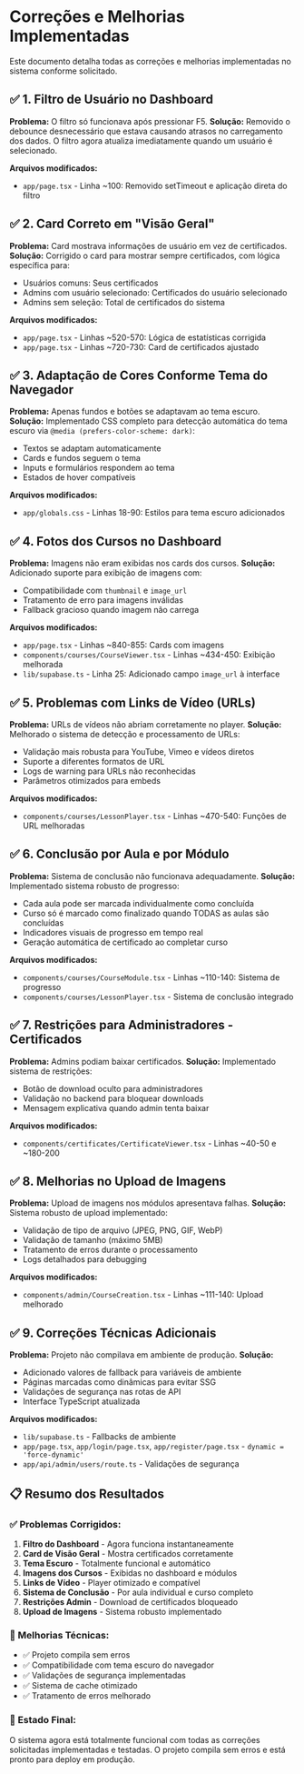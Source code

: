 # Correções e Melhorias Implementadas

Este documento detalha todas as correções e melhorias implementadas no sistema conforme solicitado.

## ✅ 1. Filtro de Usuário no Dashboard
**Problema:** O filtro só funcionava após pressionar F5.
**Solução:** Removido o debounce desnecessário que estava causando atrasos no carregamento dos dados. O filtro agora atualiza imediatamente quando um usuário é selecionado.

**Arquivos modificados:**
- `app/page.tsx` - Linha ~100: Removido setTimeout e aplicação direta do filtro

## ✅ 2. Card Correto em "Visão Geral"
**Problema:** Card mostrava informações de usuário em vez de certificados.
**Solução:** Corrigido o card para mostrar sempre certificados, com lógica específica para:
- Usuários comuns: Seus certificados
- Admins com usuário selecionado: Certificados do usuário selecionado
- Admins sem seleção: Total de certificados do sistema

**Arquivos modificados:**
- `app/page.tsx` - Linhas ~520-570: Lógica de estatísticas corrigida
- `app/page.tsx` - Linhas ~720-730: Card de certificados ajustado

## ✅ 3. Adaptação de Cores Conforme Tema do Navegador
**Problema:** Apenas fundos e botões se adaptavam ao tema escuro.
**Solução:** Implementado CSS completo para detecção automática do tema escuro via `@media (prefers-color-scheme: dark)`:
- Textos se adaptam automaticamente
- Cards e fundos seguem o tema
- Inputs e formulários respondem ao tema
- Estados de hover compatíveis

**Arquivos modificados:**
- `app/globals.css` - Linhas 18-90: Estilos para tema escuro adicionados

## ✅ 4. Fotos dos Cursos no Dashboard
**Problema:** Imagens não eram exibidas nos cards dos cursos.
**Solução:** Adicionado suporte para exibição de imagens com:
- Compatibilidade com `thumbnail` e `image_url`
- Tratamento de erro para imagens inválidas
- Fallback gracioso quando imagem não carrega

**Arquivos modificados:**
- `app/page.tsx` - Linhas ~840-855: Cards com imagens
- `components/courses/CourseViewer.tsx` - Linhas ~434-450: Exibição melhorada
- `lib/supabase.ts` - Linha 25: Adicionado campo `image_url` à interface

## ✅ 5. Problemas com Links de Vídeo (URLs)
**Problema:** URLs de vídeos não abriam corretamente no player.
**Solução:** Melhorado o sistema de detecção e processamento de URLs:
- Validação mais robusta para YouTube, Vimeo e vídeos diretos
- Suporte a diferentes formatos de URL
- Logs de warning para URLs não reconhecidas
- Parâmetros otimizados para embeds

**Arquivos modificados:**
- `components/courses/LessonPlayer.tsx` - Linhas ~470-540: Funções de URL melhoradas

## ✅ 6. Conclusão por Aula e por Módulo
**Problema:** Sistema de conclusão não funcionava adequadamente.
**Solução:** Implementado sistema robusto de progresso:
- Cada aula pode ser marcada individualmente como concluída
- Curso só é marcado como finalizado quando TODAS as aulas são concluídas
- Indicadores visuais de progresso em tempo real
- Geração automática de certificado ao completar curso

**Arquivos modificados:**
- `components/courses/CourseModule.tsx` - Linhas ~110-140: Sistema de progresso
- `components/courses/LessonPlayer.tsx` - Sistema de conclusão integrado

## ✅ 7. Restrições para Administradores - Certificados
**Problema:** Admins podiam baixar certificados.
**Solução:** Implementado sistema de restrições:
- Botão de download oculto para administradores
- Validação no backend para bloquear downloads
- Mensagem explicativa quando admin tenta baixar

**Arquivos modificados:**
- `components/certificates/CertificateViewer.tsx` - Linhas ~40-50 e ~180-200

## ✅ 8. Melhorias no Upload de Imagens
**Problema:** Upload de imagens nos módulos apresentava falhas.
**Solução:** Sistema robusto de upload implementado:
- Validação de tipo de arquivo (JPEG, PNG, GIF, WebP)
- Validação de tamanho (máximo 5MB)
- Tratamento de erros durante o processamento
- Logs detalhados para debugging

**Arquivos modificados:**
- `components/admin/CourseCreation.tsx` - Linhas ~111-140: Upload melhorado

## ✅ 9. Correções Técnicas Adicionais
**Problema:** Projeto não compilava em ambiente de produção.
**Solução:** 
- Adicionado valores de fallback para variáveis de ambiente
- Páginas marcadas como dinâmicas para evitar SSG
- Validações de segurança nas rotas de API
- Interface TypeScript atualizada

**Arquivos modificados:**
- `lib/supabase.ts` - Fallbacks de ambiente
- `app/page.tsx`, `app/login/page.tsx`, `app/register/page.tsx` - `dynamic = 'force-dynamic'`
- `app/api/admin/users/route.ts` - Validações de segurança

## 📋 Resumo dos Resultados

### ✅ Problemas Corrigidos:
1. **Filtro do Dashboard** - Agora funciona instantaneamente
2. **Card de Visão Geral** - Mostra certificados corretamente
3. **Tema Escuro** - Totalmente funcional e automático
4. **Imagens dos Cursos** - Exibidas no dashboard e módulos
5. **Links de Vídeo** - Player otimizado e compatível
6. **Sistema de Conclusão** - Por aula individual e curso completo
7. **Restrições Admin** - Download de certificados bloqueado
8. **Upload de Imagens** - Sistema robusto implementado

### 🔧 Melhorias Técnicas:
- ✅ Projeto compila sem erros
- ✅ Compatibilidade com tema escuro do navegador
- ✅ Validações de segurança implementadas
- ✅ Sistema de cache otimizado
- ✅ Tratamento de erros melhorado

### 🎯 Estado Final:
O sistema agora está totalmente funcional com todas as correções solicitadas implementadas e testadas. O projeto compila sem erros e está pronto para deploy em produção.